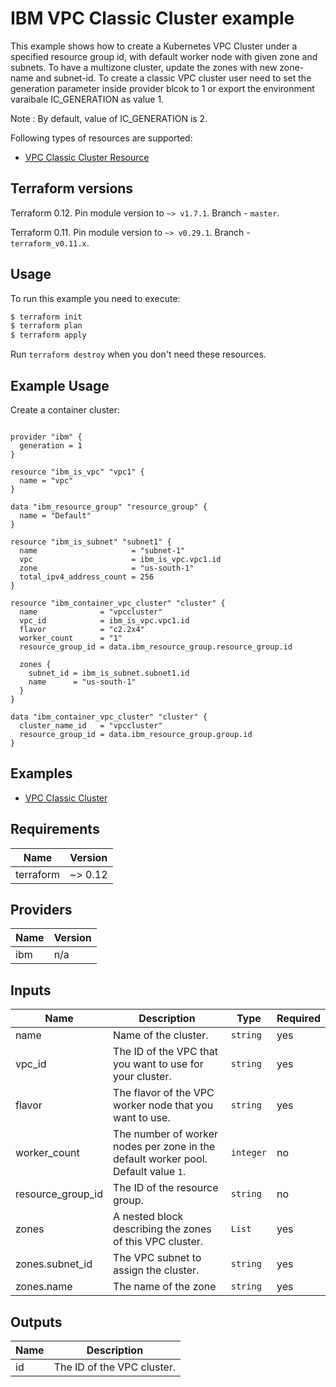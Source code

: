 # IBM VPC Classic Cluster example

This example shows how to create a Kubernetes VPC Cluster under a specified resource group id, with default worker node with given zone and subnets. To have a multizone cluster, update the zones with new zone-name and subnet-id. 
To create a classic VPC cluster user need to set the generation parameter inside provider blcok to 1 or export the environment varaibale IC_GENERATION as value 1.

Note : By default, value of IC_GENERATION is 2.

Following types of resources are supported:

* [ VPC Classic Cluster Resource](https://cloud.ibm.com/docs/terraform?topic=terraform-container-resources#vpc-cluster)


## Terraform versions

Terraform 0.12. Pin module version to `~> v1.7.1`. Branch - `master`.

Terraform 0.11. Pin module version to `~> v0.29.1`. Branch - `terraform_v0.11.x`.

## Usage

To run this example you need to execute:

```bash
$ terraform init
$ terraform plan
$ terraform apply
```

Run `terraform destroy` when you don't need these resources.

## Example Usage

Create a container cluster:

```hcl

provider "ibm" {
  generation = 1
}

resource "ibm_is_vpc" "vpc1" {
  name = "vpc"
}

data "ibm_resource_group" "resource_group" {
  name = "Default"
}

resource "ibm_is_subnet" "subnet1" {
  name                     = "subnet-1"
  vpc                      = ibm_is_vpc.vpc1.id
  zone                     = "us-south-1"
  total_ipv4_address_count = 256
}

resource "ibm_container_vpc_cluster" "cluster" {
  name              = "vpccluster"
  vpc_id            = ibm_is_vpc.vpc1.id
  flavor            = "c2.2x4"
  worker_count      = "1"
  resource_group_id = data.ibm_resource_group.resource_group.id

  zones {
    subnet_id = ibm_is_subnet.subnet1.id
    name      = "us-south-1"
  }
}
```

```hcl
data "ibm_container_vpc_cluster" "cluster" {
  cluster_name_id   = "vpccluster"
  resource_group_id = data.ibm_resource_group.group.id
}
```

## Examples

* [ VPC Classic Cluster  ](https://github.com/umarali-nagoor/terraform-provider-ibm/tree/v12_iks_openshift_example_update/examples/ibm-cluster/vpc-classic-cluster)

<!-- BEGINNING OF PRE-COMMIT-TERRAFORM DOCS HOOK -->
## Requirements

| Name | Version |
|------|---------|
| terraform | ~> 0.12 |

## Providers

| Name | Version |
|------|---------|
| ibm | n/a |

## Inputs

| Name | Description | Type | Required |
|------|-------------|------|---------|
| name | Name of the cluster. | `string` | yes |
| vpc\_id | The ID of the VPC that you want to use for your cluster. | `string` | yes |
| flavor | The flavor of the VPC worker node that you want to use. | `string` | yes |
| worker\_count | The number of worker nodes per zone in the default worker pool. Default value `1`.| `integer` | no |
| resource\_group_id | The ID of the resource group. | `string` | no |
| zones | A nested block describing the zones of this VPC cluster.| `List` | yes |
| zones.subnet\_id | The VPC subnet to assign the cluster. | `string` | yes |
| zones.name | The name of the zone | `string` | yes |


## Outputs

| Name | Description |
|------|-------------|
| id | The ID of the VPC cluster. |


